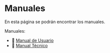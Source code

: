 # Manuales

En esta página se podrán encontrar los manuales.

Manuales:

- 📁 [Manual de Usuario](manual_usuario.md)
- 📁 [Manual Técnico](manual_tecnico.md)
